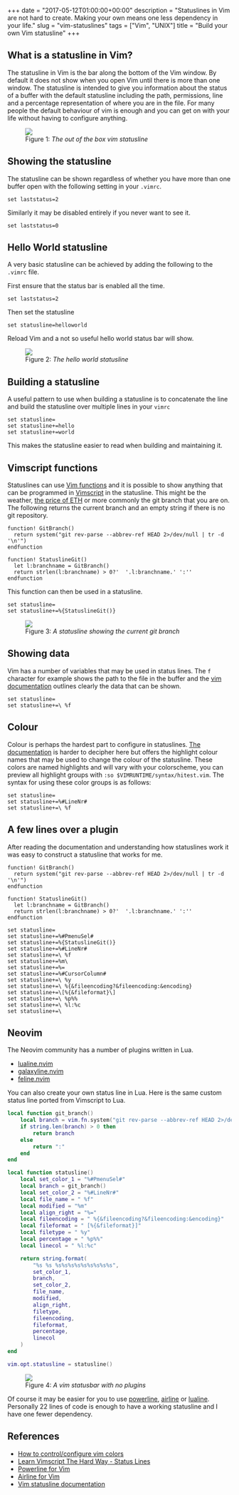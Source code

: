 +++
date = "2017-05-12T01:00:00+00:00"
description = "Statuslines in Vim are not hard to create. Making your own means one less dependency in your life."
slug = "vim-statuslines"
tags = ["Vim", "UNIX"]
title = "Build your own Vim statusline"
+++

## What is a statusline in Vim?

The statusline in Vim is the bar along the bottom of the Vim window. By default
it does not show when you open Vim until there is more than one window. The
statusline is intended to give you information about the status of a buffer with
the default statusline including the path, permissions, line and a percentage
representation of where you are in the file. For many people the default
behaviour of vim is enough and you can get on with your life without having to
configure anything.

<figure>
<img src="/images/articles/vim-default-statusline.webp" />
<figcaption>Figure 1: <em>The out of the box vim statusline</em></figcaption>
</figure>

## Showing the statusline

The statusline can be shown regardless of whether you have more than one buffer
open with the following setting in your `.vimrc`.

```vim
set laststatus=2
```

Similarly it may be disabled entirely if you never want to see it.

```vim
set laststatus=0
```

## Hello World statusline

A very basic statusline can be achieved by adding the following to the `.vimrc`
file.

First ensure that the status bar is enabled all the time.

```vim
set laststatus=2
```

Then set the statusline

```vim
set statusline=helloworld
```

Reload Vim and a not so useful hello world status bar will show.

<figure>
<img src="/images/articles/statusline-helloworld.webp" />
<figcaption>Figure 2: <em>The hello world statusline</em></figcaption>
</figure>

## Building a statusline

A useful pattern to use when building a statusline is to concatenate the line
and build the statusline over multiple lines in your `vimrc`

```vim
set statusline=
set statusline+=hello
set statusline+=world
```

This makes the statusline easier to read when building and maintaining it.

## Vimscript functions

Statuslines can use [Vim functions][1] and it is possible to show anything that
can be programmed in [Vimscript][2] in the statusline. This might be the
weather, [the price of ETH][3] or more commonly the git branch that you are on.
The following returns the current branch and an empty string if there is no git
repository.

```vim
function! GitBranch()
  return system("git rev-parse --abbrev-ref HEAD 2>/dev/null | tr -d '\n'")
endfunction

function! StatuslineGit()
  let l:branchname = GitBranch()
  return strlen(l:branchname) > 0?'  '.l:branchname.' ':''
endfunction
```

This function can then be used in a statusline.

```vim
set statusline=
set statusline+=%{StatuslineGit()}
```

<figure>
<img src="/images/articles/git-branch-statusline.webp" />
<figcaption>Figure 3: <em>A statusline showing the current git branch</em></figcaption>
</figure>

## Showing data

Vim has a number of variables that may be used in status lines. The `f`
character for example shows the path to the file in the buffer and the [vim
documentation][4] outlines clearly the data that can be shown.

```vim
set statusline=
set statusline+=\ %f
```

## Colour

Colour is perhaps the hardest part to configure in statuslines. [The
documentation][7] is harder to decipher here but offers the highlight colour
names that may be used to change the colour of the statusline. These colors are
named highlights and will vary with your colorscheme, you can preview all
highlight groups with `:so $VIMRUNTIME/syntax/hitest.vim`. The syntax for using
these color groups is as follows:

```vim
set statusline=
set statusline+=%#LineNr#
set statusline+=\ %f
```

## A few lines over a plugin

After reading the documentation and understanding how statuslines work it was
easy to construct a statusline that works for me.

```vim
function! GitBranch()
  return system("git rev-parse --abbrev-ref HEAD 2>/dev/null | tr -d '\n'")
endfunction

function! StatuslineGit()
  let l:branchname = GitBranch()
  return strlen(l:branchname) > 0?'  '.l:branchname.' ':''
endfunction

set statusline=
set statusline+=%#PmenuSel#
set statusline+=%{StatuslineGit()}
set statusline+=%#LineNr#
set statusline+=\ %f
set statusline+=%m\
set statusline+=%=
set statusline+=%#CursorColumn#
set statusline+=\ %y
set statusline+=\ %{&fileencoding?&fileencoding:&encoding}
set statusline+=\[%{&fileformat}\]
set statusline+=\ %p%%
set statusline+=\ %l:%c
set statusline+=\
```

## Neovim

The Neovim community has a number of plugins written in Lua.

- [lualine.nvim][14]
- [galaxyline.nvim][15]
- [feline.nvim][16]

You can also create your own status line in Lua. Here is the same custom status
line ported from Vimscript to Lua.

```lua
local function git_branch()
    local branch = vim.fn.system("git rev-parse --abbrev-ref HEAD 2>/dev/null | tr -d '\n'")
    if string.len(branch) > 0 then
        return branch
    else
        return ":"
    end
end

local function statusline()
    local set_color_1 = "%#PmenuSel#"
    local branch = git_branch()
    local set_color_2 = "%#LineNr#"
    local file_name = " %f"
    local modified = "%m"
    local align_right = "%="
    local fileencoding = " %{&fileencoding?&fileencoding:&encoding}"
    local fileformat = " [%{&fileformat}]"
    local filetype = " %y"
    local percentage = " %p%%"
    local linecol = " %l:%c"

    return string.format(
        "%s %s %s%s%s%s%s%s%s%s%s",
        set_color_1,
        branch,
        set_color_2,
        file_name,
        modified,
        align_right,
        filetype,
        fileencoding,
        fileformat,
        percentage,
        linecol
    )
end

vim.opt.statusline = statusline()
```

<figure>
<img src="/images/articles/my-statusline.webp" />
<figcaption>Figure 4: <em>A vim statusbar with no plugins</em></figcaption>
</figure>

Of course it may be easier for you to use [powerline][8], [airline][9] or
[lualine][14]. Personally 22 lines of code is enough to have a working
statusline and I have one fewer dependency.

## References

- [How to control/configure vim colors][5]
- [Learn Vimscript The Hard Way - Status Lines][6]
- [Powerline for Vim][8]
- [Airline for Vim][9]
- [Vim statusline documentation][4]

[1]: http://learnvimscriptthehardway.stevelosh.com/chapters/23.html
[2]: http://learnvimscriptthehardway.stevelosh.com/
[3]: https://ethereumprice.org/
[4]: http://vimdoc.sourceforge.net/htmldoc/options.html#'statusline'
[5]:
  http://alvinalexander.com/linux/vi-vim-editor-color-scheme-syntax#possible-highlight-groups
[6]: http://learnvimscriptthehardway.stevelosh.com/chapters/17.html
[7]: http://vimdoc.sourceforge.net/htmldoc/syntax.html
[8]: https://github.com/Lokaltog/vim-powerline
[9]: https://github.com/vim-airline/vim-airline
[10]: /images/articles/vim-default-statusline.webp
[11]: /images/articles/statusline-helloworld.webp
[12]: /images/articles/git-branch-statusline.webp
[13]: /images/articles/my-statusline.webp
[14]: https://github.com/nvim-lualine/lualine.nvim
[15]: https://github.com/nvimdev/galaxyline.nvim
[16]: https://github.com/famiu/feline.nvim
